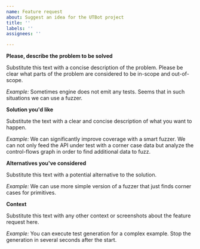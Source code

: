 ```yaml
---
name: Feature request
about: Suggest an idea for the UTBot project
title: ''
labels: ''
assignees: ''

---
```


**Please, describe the problem to be solved**

Substitute this text with a concise description of the problem. Please be clear what parts of the problem are considered to be in-scope and out-of-scope.

_Example:_ Sometimes engine does not emit any tests. Seems that in such situations we can use a fuzzer.

**Solution you'd like**

Substitute the text with a clear and concise description of what you want to happen.

_Example:_ We can significantly improve coverage with a smart fuzzer. We can not only feed the API under test with a corner case data but analyze the control-flows graph in order to find additional data to fuzz.

**Alternatives you've considered**

Substitute this text with a potential alternative to the solution.

_Example:_ We can use more simple version of a fuzzer that just finds corner cases for primitives.

**Context**

Substitute this text with any other context or screenshots about the feature request here.

_Example:_  You can execute test generation for a complex example. Stop the generation in several seconds after the start.
